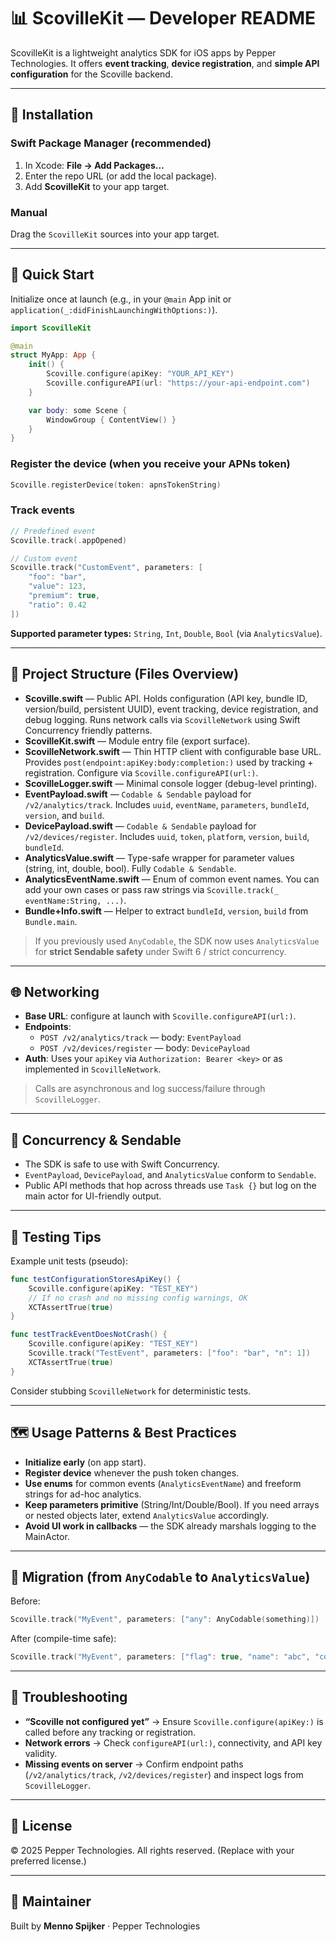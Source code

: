 
# 📊 ScovilleKit — Developer README

ScovilleKit is a lightweight analytics SDK for iOS apps by Pepper Technologies.
It offers **event tracking**, **device registration**, and **simple API configuration** for the Scoville backend.

---

## 🔧 Installation

### Swift Package Manager (recommended)
1. In Xcode: **File → Add Packages…**
2. Enter the repo URL (or add the local package).
3. Add **ScovilleKit** to your app target.

### Manual
Drag the `ScovilleKit` sources into your app target.

---

## 🚀 Quick Start

Initialize once at launch (e.g., in your `@main` App init or `application(_:didFinishLaunchingWithOptions:)`).

```swift
import ScovilleKit

@main
struct MyApp: App {
    init() {
        Scoville.configure(apiKey: "YOUR_API_KEY")
        Scoville.configureAPI(url: "https://your-api-endpoint.com")
    }

    var body: some Scene {
        WindowGroup { ContentView() }
    }
}
```

### Register the device (when you receive your APNs token)
```swift
Scoville.registerDevice(token: apnsTokenString)
```

### Track events
```swift
// Predefined event
Scoville.track(.appOpened)

// Custom event
Scoville.track("CustomEvent", parameters: [
    "foo": "bar",
    "value": 123,
    "premium": true,
    "ratio": 0.42
])
```

**Supported parameter types:** `String`, `Int`, `Double`, `Bool` (via `AnalyticsValue`).

---

## 🧩 Project Structure (Files Overview)

- **Scoville.swift** — Public API. Holds configuration (API key, bundle ID, version/build, persistent UUID), event tracking, device registration, and debug logging. Runs network calls via `ScovilleNetwork` using Swift Concurrency friendly patterns.
- **ScovilleKit.swift** — Module entry file (export surface).
- **ScovilleNetwork.swift** — Thin HTTP client with configurable base URL. Provides `post(endpoint:apiKey:body:completion:)` used by tracking + registration. Configure via `Scoville.configureAPI(url:)`.
- **ScovilleLogger.swift** — Minimal console logger (debug-level printing).
- **EventPayload.swift** — `Codable & Sendable` payload for `/v2/analytics/track`. Includes `uuid`, `eventName`, `parameters`, `bundleId`, `version`, and `build`.
- **DevicePayload.swift** — `Codable & Sendable` payload for `/v2/devices/register`. Includes `uuid`, `token`, `platform`, `version`, `build`, `bundleId`.
- **AnalyticsValue.swift** — Type-safe wrapper for parameter values (string, int, double, bool). Fully `Codable & Sendable`.
- **AnalyticsEventName.swift** — Enum of common event names. You can add your own cases or pass raw strings via `Scoville.track(_ eventName:String, ...)`.
- **Bundle+Info.swift** — Helper to extract `bundleId`, `version`, `build` from `Bundle.main`.

> If you previously used `AnyCodable`, the SDK now uses `AnalyticsValue` for **strict Sendable safety** under Swift 6 / strict concurrency.

---

## 🌐 Networking

- **Base URL**: configure at launch with `Scoville.configureAPI(url:)`.
- **Endpoints**:
  - `POST /v2/analytics/track` — body: `EventPayload`
  - `POST /v2/devices/register` — body: `DevicePayload`
- **Auth**: Uses your `apiKey` via `Authorization: Bearer <key>` or as implemented in `ScovilleNetwork`.

> Calls are asynchronous and log success/failure through `ScovilleLogger`.

---

## 🧠 Concurrency & Sendable

- The SDK is safe to use with Swift Concurrency.
- `EventPayload`, `DevicePayload`, and `AnalyticsValue` conform to `Sendable`.
- Public API methods that hop across threads use `Task {}` but log on the main actor for UI-friendly output.

---

## 🧪 Testing Tips

Example unit tests (pseudo):
```swift
func testConfigurationStoresApiKey() {
    Scoville.configure(apiKey: "TEST_KEY")
    // If no crash and no missing config warnings, OK
    XCTAssertTrue(true)
}

func testTrackEventDoesNotCrash() {
    Scoville.configure(apiKey: "TEST_KEY")
    Scoville.track("TestEvent", parameters: ["foo": "bar", "n": 1])
    XCTAssertTrue(true)
}
```
Consider stubbing `ScovilleNetwork` for deterministic tests.

---

## 🗺️ Usage Patterns & Best Practices

- **Initialize early** (on app start).
- **Register device** whenever the push token changes.
- **Use enums** for common events (`AnalyticsEventName`) and freeform strings for ad-hoc analytics.
- **Keep parameters primitive** (String/Int/Double/Bool). If you need arrays or nested objects later, extend `AnalyticsValue` accordingly.
- **Avoid UI work in callbacks** — the SDK already marshals logging to the MainActor.

---

## 🔁 Migration (from `AnyCodable` to `AnalyticsValue`)

Before:
```swift
Scoville.track("MyEvent", parameters: ["any": AnyCodable(something)])
```
After (compile-time safe):
```swift
Scoville.track("MyEvent", parameters: ["flag": true, "name": "abc", "count": 3])
```

---

## 🧰 Troubleshooting

- **“Scoville not configured yet”** → Ensure `Scoville.configure(apiKey:)` is called before any tracking or registration.
- **Network errors** → Check `configureAPI(url:)`, connectivity, and API key validity.
- **Missing events on server** → Confirm endpoint paths (`/v2/analytics/track`, `/v2/devices/register`) and inspect logs from `ScovilleLogger`.

---

## 📝 License

© 2025 Pepper Technologies. All rights reserved. (Replace with your preferred license.)

---

## 👤 Maintainer

Built by **Menno Spijker** · Pepper Technologies
